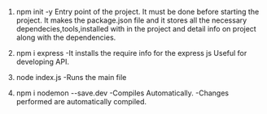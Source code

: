 1. npm init -y
        Entry point of the project.
        It must be done before starting the project.
        It makes the package.json file and it stores all the necessary dependecies,tools,installed with in the project and detail info on project along with the dependencies.

2. npm i express
        -It installs the require info for the express js
        Useful for developing API.

3. node index.js
        -Runs the main file

4. npm i nodemon --save.dev
        -Compiles Automatically.
        -Changes performed are automatically compiled.

